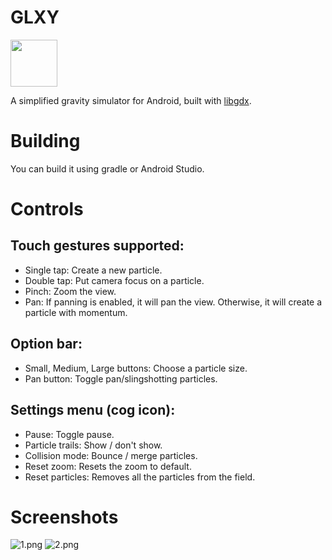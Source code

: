 # GLXY

[<img src="https://fdroid.gitlab.io/artwork/badge/get-it-on.png" height="75">](https://f-droid.org/packages/com.kaeruct.glxy/)

A simplified gravity simulator for Android, built with [libgdx](http://libgdx.badlogicgames.com/).

# Building

You can build it using gradle or Android Studio.

# Controls

## Touch gestures supported:
- Single tap: Create a new particle.
- Double tap: Put camera focus on a particle.
- Pinch: Zoom the view.
- Pan: If panning is enabled, it will pan the view.
       Otherwise, it will create a particle with momentum.

## Option bar:
- Small, Medium, Large buttons: Choose a particle size.
- Pan button: Toggle pan/slingshotting particles.

## Settings menu (cog icon):
- Pause: Toggle pause.
- Particle trails: Show / don't show.
- Collision mode: Bounce / merge particles.
- Reset zoom: Resets the zoom to default.
- Reset particles: Removes all the particles from the field.

# Screenshots
![1.png](http://kaeruct.github.io/galleries/glxy-android/1.png)
![2.png](http://kaeruct.github.io/galleries/glxy-android/1.png)
